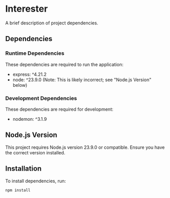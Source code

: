 # Interester

A brief description of project dependencies.

## Dependencies

### Runtime Dependencies

These dependencies are required to run the application:

- express: ^4.21.2
- node: ^23.9.0 (Note: This is likely incorrect; see "Node.js Version" below)

### Development Dependencies

These dependencies are required for development:

- nodemon: ^3.1.9

## Node.js Version

This project requires Node.js version 23.9.0 or compatible. Ensure you have the correct version installed.

## Installation

To install dependencies, run:

```bash
npm install
```
